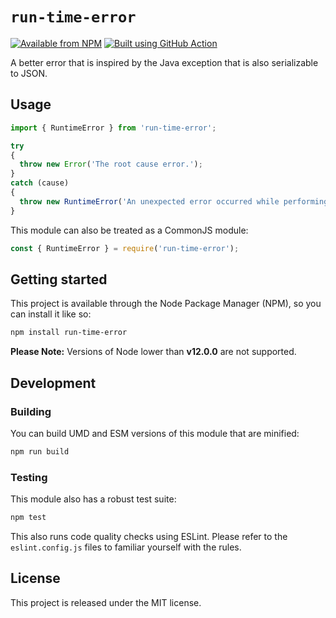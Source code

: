# `run-time-error`

[![Available from NPM](https://img.shields.io/npm/v/run-time-error.svg?maxAge=900)](https://www.npmjs.com/package/run-time-error)
[![Built using GitHub Action](https://github.com/lsphillips/run-time-error/actions/workflows/build.yml/badge.svg?branch=master)](https://github.com/lsphillips/run-time-error/actions)

A better error that is inspired by the Java exception that is also serializable to JSON.

## Usage

``` js
import { RuntimeError } from 'run-time-error';

try
{
  throw new Error('The root cause error.');
}
catch (cause)
{
  throw new RuntimeError('An unexpected error occurred while performing an operation.', cause);
}
```

This module can also be treated as a CommonJS module:

``` js
const { RuntimeError } = require('run-time-error');
```

## Getting started

This project is available through the Node Package Manager (NPM), so you can install it like so:

``` sh
npm install run-time-error
```

**Please Note:** Versions of Node lower than **v12.0.0** are not supported.

## Development

### Building

You can build UMD and ESM versions of this module that are minified:

``` sh
npm run build
```

### Testing

This module also has a robust test suite:

``` sh
npm test
```

This also runs code quality checks using ESLint. Please refer to the `eslint.config.js` files to familiar yourself with the rules.

## License

This project is released under the MIT license.
